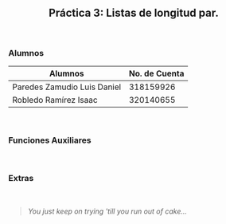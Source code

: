 <h2 align='center'>
  Práctica 3: Listas de longitud par. 
</h2>

<br>

### Alumnos

| Alumnos                     | No. de Cuenta |
| --------------------------- | ------------- |
| Paredes Zamudio Luis Daniel | 318159926     |
| Robledo Ramírez Isaac       | 320140655     |

<br>

### Funciones Auxiliares


<br>

### Extras

<br>

> _You just keep on trying 'till you run out of cake..._
